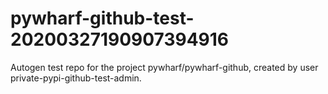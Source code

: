 # pywharf-github-test-20200327190907394916
Autogen test repo for the project pywharf/pywharf-github, created by user private-pypi-github-test-admin.
